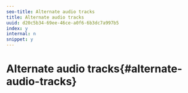 ```yaml
---
seo-title: Alternate audio tracks
title: Alternate audio tracks
uuid: d20c5b34-69ee-46ce-a0f6-6b3dc7a997b5
index: y
internal: n
snippet: y
---
```


# Alternate audio tracks{#alternate-audio-tracks}

